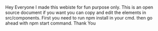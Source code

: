 Hey Everyone I made this webiste for fun purpose only. This is an open source document if you want you can copy and edit the elements in src/components.
First you need to run npm install in your cmd.
then go ahead with npm start command.
Thank You